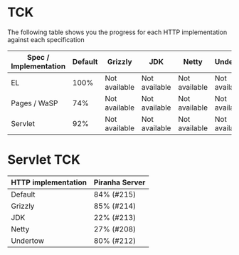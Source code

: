 # TCK

The following table shows you the progress for each HTTP implementation against
each specification

| Spec / Implementation | Default | Grizzly | JDK | Netty | Undertow |
| --------------------- | ------- | ------- | --- | ----- | -------- |
| EL                    | 100%    | Not available | Not available | Not available | Not available |
| Pages / WaSP          | 74%     | Not available | Not available | Not available | Not available |
| Servlet               | 92%     | Not available | Not available | Not available | Not available |
 

# Servlet TCK

| HTTP implementation | Piranha Server |
| ------------------- | -------------- |
| Default             | 84% (#215)     |
| Grizzly             | 85% (#214)     |
| JDK                 | 22% (#213)     |
| Netty               | 27% (#208)     |
| Undertow            | 80% (#212)     |
